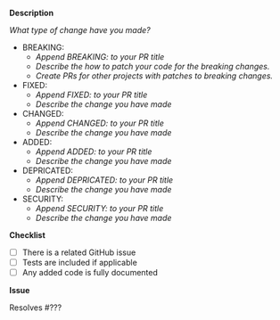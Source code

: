 <!--
Thanks for your contribution!

Please ensure that any applicable requirements below are satisfied before submitting this pull request. This will help ensure a quick and efficient review cycle.
-->

**Description**

_What type of change have you made?_

* BREAKING:
   * _Append BREAKING: to your PR title_
   * _Describe the how to patch your code for the breaking changes._
   * _Create PRs for other projects with patches to breaking changes._
* FIXED:
   * _Append FIXED: to your PR title_
   * _Describe the change you have made_
* CHANGED:
   * _Append CHANGED: to your PR title_
   * _Describe the change you have made_
* ADDED: 
   * _Append ADDED: to your PR title_
   * _Describe the change you have made_
* DEPRICATED: 
   * _Append DEPRICATED: to your PR title_
   * _Describe the change you have made_
* SECURITY: 
   * _Append SECURITY: to your PR title_
   * _Describe the change you have made_

**Checklist**

* [ ] There is a related GitHub issue
* [ ] Tests are included if applicable
* [ ] Any added code is fully documented

**Issue**

Resolves #???
